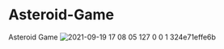 # Asteroid-Game
Asteroid Game
![2021-09-19 17 08 05 127 0 0 1 324e71effe6b](https://user-images.githubusercontent.com/8512868/133932604-51a17cf1-595d-4c03-9c3f-140e98d03bda.jpg)
